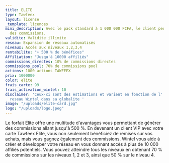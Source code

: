 ```yaml
---
title: ELITE
type: Tawfeex
layout: license
_template: licences
mini_description: Avec le pack standard à 1 000 000 FCFA, le client peut gagner 70%
  des commissions.
validite: Validite illimite
reseau: Expansion de réseaux automatisés
niveaux: Accès aux niveaux 1,2,3,4
rentabilite: "+ 500 % de bénéfices"
Affiliation: "Jusqu'à 10000 affiliés"
commissions_directes: 10% de commissions directes
commissions_pool: 70% de commissions pool
actions: 1000 actions TAWFEEX
prix: 1000000
color: elite
frais_carte: 99
frais_activation_wintel: 10
disclaimer: 'Ceux-ci sont des estimations et varient en fonction de l''expansion du
  reseau Wintel dans sa globalite '
image: "/uploads/elite-card.jpg"
logo: "/uploads/logo.jpeg"
---
```


Le forfait Elite offre une multitude d'avantages vous permettant de générer des commissions allant jusqu'à 500 %. En devenant un client VIP avec votre carte Tawfeex Elite, vous non seulement bénéficiez de remises sur vos achats, mais vous gagnez également des commissions. Wintel vous aide à créer et développer votre réseau en vous donnant accès à plus de 10 000 affiliés potentiels. Vous pouvez atteindre tous les niveaux en obtenant 70 % de commissions sur les niveaux 1, 2 et 3, ainsi que 50 % sur le niveau 4.

